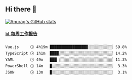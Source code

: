 ## Hi there 👋

[![Anurag's GitHub stats](https://github-readme-stats.vercel.app/api?username=OriLight152)](https://github.com/anuraghazra/github-readme-stats)

<!--
**OriLight152/OriLight152** is a ✨ _special_ ✨ repository because its `README.md` (this file) appears on your GitHub profile.

Here are some ideas to get you started:

- 🔭 I’m currently working on ...
- 🌱 I’m currently learning ...
- 👯 I’m looking to collaborate on ...
- 🤔 I’m looking for help with ...
- 💬 Ask me about ...
- 📫 How to reach me: ...
- 😄 Pronouns: ...
- ⚡ Fun fact: ...
-->

<!-- waka-box start -->
#### <a href="https://gist.github.com/92c8d5b388768c10efcba86e82b7c4fb" target="_blank">📊 每周工作报告</a>
```text
Vue.js     🕓 4h19m ████████████████▊░░░░░░░░░░░ 59.8%
TypeScript 🕓 1h1m  ███▉░░░░░░░░░░░░░░░░░░░░░░░░ 14.2%
YAML       🕓 49m   ███▏░░░░░░░░░░░░░░░░░░░░░░░░ 11.3%
PowerShell 🕓 14m   ▉░░░░░░░░░░░░░░░░░░░░░░░░░░░  3.3%
JSON       🕓 13m   ▉░░░░░░░░░░░░░░░░░░░░░░░░░░░  3.1%
```
<!-- Powered by https://github.com/journey-ad/waka-box-go . -->
<!-- waka-box end -->
